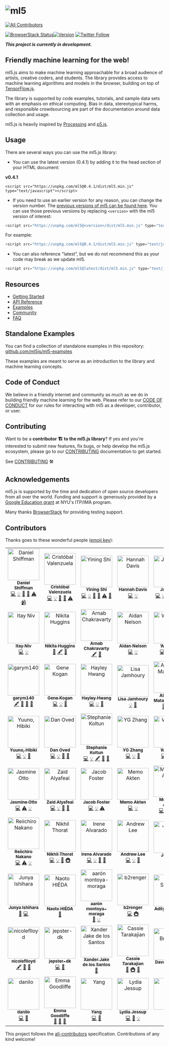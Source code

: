 # ![ml5](https://user-images.githubusercontent.com/10605821/41332516-2ee26714-6eac-11e8-83e4-a40b8761e764.png)
[![All Contributors](https://img.shields.io/badge/all_contributors-62-orange.svg?style=flat-square)](#contributors)


[![BrowserStack Status](https://www.browserstack.com/automate/badge.svg?badge_key=QVNDdlkvMzNYSmhRRWlweXlIOTBENkd0MDBCOUJlbmFVZFRneFIzNlh4az0tLXA4S0loSGNlVUc2V2I3cVdLdXBKdGc9PQ==--8a5e5bfd3eafbba0702c02ec57ffec9d627a78ef)](https://www.browserstack.com/automate/public-build/QVNDdlkvMzNYSmhRRWlweXlIOTBENkd0MDBCOUJlbmFVZFRneFIzNlh4az0tLXA4S0loSGNlVUc2V2I3cVdLdXBKdGc9PQ==--8a5e5bfd3eafbba0702c02ec57ffec9d627a78ef)[![Version](https://img.shields.io/npm/v/ml5.svg?style=flat-square)](https://www.npmjs.com/package/ml5)
[![Twitter Follow](https://img.shields.io/twitter/follow/espadrine.svg?style=social&label=Follow)](https://twitter.com/ml5js)



**_This project is currently in development._**

## Friendly machine learning for the web!

ml5.js aims to make machine learning approachable for a broad audience of artists, creative coders, and students. The library provides access to machine learning algorithms and models in the browser, building on top of [TensorFlow.js](https://js.tensorflow.org/).

The library is supported by code examples, tutorials, and sample data sets with an emphasis on ethical computing. Bias in data, stereotypical harms, and responsible crowdsourcing are part of the documentation around data collection and usage.

ml5.js is heavily inspired by [Processing](https://processing.org/) and [p5.js](https://p5js.org/).

## Usage

There are several ways you can use the ml5.js library:







<p id="latest-version">

* You can use the latest version (0.4.1) by adding it to the head section of your HTML document:

**v0.4.1**

    <script src="https://unpkg.com/ml5@0.4.1/dist/ml5.min.js" type="text/javascript"></script>

</p data-id="latest-version">
    
    
    
    
    


* If you need to use an earlier version for any reason, you can change the version number. The [previous versions of ml5 can be found here](https://www.npmjs.com/package/ml5). You can use those previous versions by replacing `<version>` with the ml5 version of interest:

```js
<script src="https://unpkg.com/ml5@<version>/dist/ml5.min.js" type="text/javascript"></script>
```

For example:
```js
<script src="https://unpkg.com/ml5@0.4.1/dist/ml5.min.js" type="text/javascript"></script>
```

* You can also reference "latest", but we do not recommend this as your code may break as we update ml5.

```javascript
<script src="https://unpkg.com/ml5@latest/dist/ml5.min.js" type="text/javascript"></script>
```

## Resources

- [Getting Started](https://ml5js.org/getting-started/)
- [API Reference](https://ml5js.org/reference/)
- [Examples](https://github.com/ml5js/ml5-examples)
- [Community](https://ml5js.org/community)
- [FAQ](https://ml5js.org/getting-started/faq/)

## Standalone Examples

You can find a collection of standalone examples in this repository: [github.com/ml5js/ml5-examples](https://github.com/ml5js/ml5-examples)

These examples are meant to serve as an introduction to the library and machine learning concepts.

## Code of Conduct
We believe in a friendly internet and community as much as we do in building friendly machine learning for the web. Please refer to our [CODE OF CONDUCT](CODE_OF_CONDUCT.md) for our rules for interacting with ml5 as a developer, contributor, or user.

## Contributing
Want to be a **contributor 🏗 to the ml5.js library**? If yes and you're interested to submit new features, fix bugs, or help develop the ml5.js ecosystem, please go to our [CONTRIBUTING](CONTRIBUTING.md) documentation to get started.

See [CONTRIBUTING](CONTRIBUTING.md) 🛠

## Acknowledgements

ml5.js is supported by the time and dedication of open source developers from all over the world. Funding and support is generously provided by a [Google Education grant](https://edu.google.com/giving/?modal_active=none) at NYU's ITP/IMA program.

Many thanks [BrowserStack](https://www.browserstack.com/) for providing testing support. 

## Contributors

Thanks goes to these wonderful people ([emoji key](https://allcontributors.org/docs/en/emoji-key)):

<!-- ALL-CONTRIBUTORS-LIST:START - Do not remove or modify this section -->
<!-- prettier-ignore -->
<table>
  <tr>
    <td align="center"><a href="http://www.shiffman.net"><img src="https://avatars0.githubusercontent.com/u/191758?v=4" width="100px;" alt="Daniel Shiffman"/><br /><sub><b>Daniel Shiffman</b></sub></a><br /><a href="https://github.com/ml5js/ml5-library/commits?author=shiffman" title="Code">💻</a> <a href="#example-shiffman" title="Examples">💡</a> <a href="#projectManagement-shiffman" title="Project Management">📆</a> <a href="#review-shiffman" title="Reviewed Pull Requests">👀</a> <a href="https://github.com/ml5js/ml5-library/commits?author=shiffman" title="Tests">⚠️</a> <a href="#video-shiffman" title="Videos">📹</a></td>
    <td align="center"><a href="https://cvalenzuelab.com/"><img src="https://avatars0.githubusercontent.com/u/10605821?v=4" width="100px;" alt="Cristóbal Valenzuela"/><br /><sub><b>Cristóbal Valenzuela</b></sub></a><br /><a href="https://github.com/ml5js/ml5-library/commits?author=cvalenzuela" title="Code">💻</a> <a href="#example-cvalenzuela" title="Examples">💡</a> <a href="#review-cvalenzuela" title="Reviewed Pull Requests">👀</a> <a href="#tool-cvalenzuela" title="Tools">🔧</a> <a href="https://github.com/ml5js/ml5-library/commits?author=cvalenzuela" title="Tests">⚠️</a></td>
    <td align="center"><a href="https://1023.io"><img src="https://avatars3.githubusercontent.com/u/8662372?v=4" width="100px;" alt="Yining Shi"/><br /><sub><b>Yining Shi</b></sub></a><br /><a href="https://github.com/ml5js/ml5-library/commits?author=yining1023" title="Code">💻</a> <a href="#example-yining1023" title="Examples">💡</a> <a href="#review-yining1023" title="Reviewed Pull Requests">👀</a> <a href="#tool-yining1023" title="Tools">🔧</a> <a href="https://github.com/ml5js/ml5-library/commits?author=yining1023" title="Tests">⚠️</a> <a href="https://github.com/ml5js/ml5-library/issues?q=author%3Ayining1023" title="Bug reports">🐛</a></td>
    <td align="center"><a href="http://www.hannahishere.com"><img src="https://avatars0.githubusercontent.com/u/1385308?v=4" width="100px;" alt="Hannah Davis"/><br /><sub><b>Hannah Davis</b></sub></a><br /><a href="https://github.com/ml5js/ml5-library/commits?author=handav" title="Code">💻</a> <a href="#example-handav" title="Examples">💡</a></td>
    <td align="center"><a href="https://jk-lee.com/"><img src="https://avatars1.githubusercontent.com/u/3622055?v=4" width="100px;" alt="Joey Lee"/><br /><sub><b>Joey Lee</b></sub></a><br /><a href="https://github.com/ml5js/ml5-library/commits?author=joeyklee" title="Code">💻</a> <a href="#example-joeyklee" title="Examples">💡</a> <a href="#review-joeyklee" title="Reviewed Pull Requests">👀</a> <a href="#content-joeyklee" title="Content">🖋</a> <a href="https://github.com/ml5js/ml5-library/commits?author=joeyklee" title="Tests">⚠️</a></td>
    <td align="center"><a href="https://github.com/AshleyJaneLewis"><img src="https://avatars3.githubusercontent.com/u/43127855?v=4" width="100px;" alt="AshleyJaneLewis"/><br /><sub><b>AshleyJaneLewis</b></sub></a><br /><a href="#blog-AshleyJaneLewis" title="Blogposts">📝</a> <a href="#design-AshleyJaneLewis" title="Design">🎨</a> <a href="#eventOrganizing-AshleyJaneLewis" title="Event Organizing">📋</a> <a href="#content-AshleyJaneLewis" title="Content">🖋</a></td>
    <td align="center"><a href="https://ellennickles.site/"><img src="https://avatars2.githubusercontent.com/u/31713501?v=4" width="100px;" alt="Ellen Nickles"/><br /><sub><b>Ellen Nickles</b></sub></a><br /><a href="#blog-ellennickles" title="Blogposts">📝</a> <a href="#content-ellennickles" title="Content">🖋</a> <a href="#ideas-ellennickles" title="Ideas, Planning, & Feedback">🤔</a> <a href="#tutorial-ellennickles" title="Tutorials">✅</a></td>
  </tr>
  <tr>
    <td align="center"><a href="http://www.itayniv.com"><img src="https://avatars1.githubusercontent.com/u/5209486?v=4" width="100px;" alt="Itay Niv"/><br /><sub><b>Itay Niv</b></sub></a><br /><a href="https://github.com/ml5js/ml5-library/commits?author=itayniv" title="Code">💻</a> <a href="#example-itayniv" title="Examples">💡</a></td>
    <td align="center"><a href="http://nikitahuggins.com"><img src="https://avatars2.githubusercontent.com/u/18563958?v=4" width="100px;" alt="Nikita Huggins"/><br /><sub><b>Nikita Huggins</b></sub></a><br /><a href="#blog-nikitahuggins" title="Blogposts">📝</a> <a href="#content-nikitahuggins" title="Content">🖋</a> <a href="#ideas-nikitahuggins" title="Ideas, Planning, & Feedback">🤔</a></td>
    <td align="center"><a href="http://www.arnabchakravarty.com"><img src="https://avatars2.githubusercontent.com/u/19427655?v=4" width="100px;" alt="Arnab Chakravarty"/><br /><sub><b>Arnab Chakravarty</b></sub></a><br /><a href="#content-AbolTaabol" title="Content">🖋</a> <a href="#userTesting-AbolTaabol" title="User Testing">📓</a></td>
    <td align="center"><a href="http://www.aidanjnelson.com/"><img src="https://avatars2.githubusercontent.com/u/6486359?v=4" width="100px;" alt="Aidan Nelson"/><br /><sub><b>Aidan Nelson</b></sub></a><br /><a href="https://github.com/ml5js/ml5-library/commits?author=AidanNelson" title="Code">💻</a> <a href="#example-AidanNelson" title="Examples">💡</a></td>
    <td align="center"><a href="http://portfolio.steins.live"><img src="https://avatars1.githubusercontent.com/u/23213772?v=4" width="100px;" alt="WenheLI"/><br /><sub><b>WenheLI</b></sub></a><br /><a href="https://github.com/ml5js/ml5-library/commits?author=WenheLI" title="Code">💻</a> <a href="#example-WenheLI" title="Examples">💡</a> <a href="#maintenance-WenheLI" title="Maintenance">🚧</a> <a href="#ideas-WenheLI" title="Ideas, Planning, & Feedback">🤔</a></td>
    <td align="center"><a href="https://tinysubversions.com"><img src="https://avatars3.githubusercontent.com/u/266454?v=4" width="100px;" alt="Darius Kazemi"/><br /><sub><b>Darius Kazemi</b></sub></a><br /><a href="#ideas-dariusk" title="Ideas, Planning, & Feedback">🤔</a> <a href="#question-dariusk" title="Answering Questions">💬</a></td>
    <td align="center"><a href="https://wangdingsu.com"><img src="https://avatars1.githubusercontent.com/u/26081991?v=4" width="100px;" alt="Dingsu Wang"/><br /><sub><b>Dingsu Wang</b></sub></a><br /><a href="https://github.com/ml5js/ml5-library/commits?author=Derek-Wds" title="Code">💻</a> <a href="#example-Derek-Wds" title="Examples">💡</a></td>
  </tr>
  <tr>
    <td align="center"><a href="https://github.com/garym140"><img src="https://avatars1.githubusercontent.com/u/30574513?v=4" width="100px;" alt="garym140"/><br /><sub><b>garym140</b></sub></a><br /><a href="#content-garym140" title="Content">🖋</a> <a href="#blog-garym140" title="Blogposts">📝</a> <a href="#ideas-garym140" title="Ideas, Planning, & Feedback">🤔</a> <a href="#userTesting-garym140" title="User Testing">📓</a></td>
    <td align="center"><a href="http://genekogan.com"><img src="https://avatars3.githubusercontent.com/u/1335251?v=4" width="100px;" alt="Gene Kogan"/><br /><sub><b>Gene Kogan</b></sub></a><br /><a href="https://github.com/ml5js/ml5-library/commits?author=genekogan" title="Code">💻</a> <a href="#example-genekogan" title="Examples">💡</a> <a href="#ideas-genekogan" title="Ideas, Planning, & Feedback">🤔</a></td>
    <td align="center"><a href="http://hhayeon.com"><img src="https://avatars1.githubusercontent.com/u/22086451?v=4" width="100px;" alt="Hayley Hwang"/><br /><sub><b>Hayley Hwang</b></sub></a><br /><a href="https://github.com/ml5js/ml5-library/commits?author=hhayley" title="Code">💻</a> <a href="#example-hhayley" title="Examples">💡</a> <a href="#ideas-hhayley" title="Ideas, Planning, & Feedback">🤔</a></td>
    <td align="center"><a href="http://lisajamhoury.com"><img src="https://avatars0.githubusercontent.com/u/7552772?v=4" width="100px;" alt="Lisa Jamhoury"/><br /><sub><b>Lisa Jamhoury</b></sub></a><br /><a href="#example-lisajamhoury" title="Examples">💡</a> <a href="#ideas-lisajamhoury" title="Ideas, Planning, & Feedback">🤔</a></td>
    <td align="center"><a href="https://www.matamala.info"><img src="https://avatars2.githubusercontent.com/u/5123955?v=4" width="100px;" alt="Alejandro Matamala Ortiz"/><br /><sub><b>Alejandro Matamala Ortiz</b></sub></a><br /><a href="#design-matamalaortiz" title="Design">🎨</a> <a href="#content-matamalaortiz" title="Content">🖋</a> <a href="#blog-matamalaortiz" title="Blogposts">📝</a></td>
    <td align="center"><a href="http://mayaontheinter.net"><img src="https://avatars0.githubusercontent.com/u/8224678?v=4" width="100px;" alt="Maya Man"/><br /><sub><b>Maya Man</b></sub></a><br /><a href="https://github.com/ml5js/ml5-library/commits?author=mayaman" title="Code">💻</a> <a href="#example-mayaman" title="Examples">💡</a></td>
    <td align="center"><a href="http://mimionuoha.com"><img src="https://avatars0.githubusercontent.com/u/1565846?v=4" width="100px;" alt="Mimi Onuoha"/><br /><sub><b>Mimi Onuoha</b></sub></a><br /><a href="#ideas-MimiOnuoha" title="Ideas, Planning, & Feedback">🤔</a> <a href="#content-MimiOnuoha" title="Content">🖋</a> <a href="#review-MimiOnuoha" title="Reviewed Pull Requests">👀</a></td>
  </tr>
  <tr>
    <td align="center"><a href="https://i.yuuno.cc/"><img src="https://avatars1.githubusercontent.com/u/18514672?v=4" width="100px;" alt="Yuuno, Hibiki"/><br /><sub><b>Yuuno, Hibiki</b></sub></a><br /><a href="https://github.com/ml5js/ml5-library/commits?author=NHibiki" title="Code">💻</a> <a href="#example-NHibiki" title="Examples">💡</a> <a href="#maintenance-NHibiki" title="Maintenance">🚧</a></td>
    <td align="center"><a href="http://www.danioved.com/"><img src="https://avatars3.githubusercontent.com/u/891755?v=4" width="100px;" alt="Dan Oved"/><br /><sub><b>Dan Oved</b></sub></a><br /><a href="https://github.com/ml5js/ml5-library/commits?author=oveddan" title="Code">💻</a> <a href="#example-oveddan" title="Examples">💡</a> <a href="#question-oveddan" title="Answering Questions">💬</a> <a href="#ideas-oveddan" title="Ideas, Planning, & Feedback">🤔</a></td>
    <td align="center"><a href="http://anothersideproject.co"><img src="https://avatars0.githubusercontent.com/u/7053425?v=4" width="100px;" alt="Stephanie Koltun"/><br /><sub><b>Stephanie Koltun</b></sub></a><br /><a href="https://github.com/ml5js/ml5-library/commits?author=stephkoltun" title="Code">💻</a> <a href="#example-stephkoltun" title="Examples">💡</a> <a href="#content-stephkoltun" title="Content">🖋</a> <a href="#blog-stephkoltun" title="Blogposts">📝</a> <a href="#design-stephkoltun" title="Design">🎨</a></td>
    <td align="center"><a href="https://github.com/viztopia"><img src="https://avatars3.githubusercontent.com/u/37890050?v=4" width="100px;" alt="YG Zhang"/><br /><sub><b>YG Zhang</b></sub></a><br /><a href="https://github.com/ml5js/ml5-library/commits?author=viztopia" title="Code">💻</a> <a href="#example-viztopia" title="Examples">💡</a> <a href="#ideas-viztopia" title="Ideas, Planning, & Feedback">🤔</a></td>
    <td align="center"><a href="https://www.wenqi.li"><img src="https://avatars1.githubusercontent.com/u/22087042?v=4" width="100px;" alt="Wenqi Li"/><br /><sub><b>Wenqi Li</b></sub></a><br /><a href="https://github.com/ml5js/ml5-library/commits?author=wenqili" title="Code">💻</a> <a href="#example-wenqili" title="Examples">💡</a> <a href="#infra-wenqili" title="Infrastructure (Hosting, Build-Tools, etc)">🚇</a></td>
    <td align="center"><a href="http://brentlbailey.com"><img src="https://avatars3.githubusercontent.com/u/12499678?v=4" width="100px;" alt="Brent Bailey"/><br /><sub><b>Brent Bailey</b></sub></a><br /><a href="https://github.com/ml5js/ml5-library/commits?author=brondle" title="Tests">⚠️</a> <a href="https://github.com/ml5js/ml5-library/commits?author=brondle" title="Code">💻</a> <a href="#example-brondle" title="Examples">💡</a></td>
    <td align="center"><a href="https://github.com/Jonarod"><img src="https://avatars3.githubusercontent.com/u/6122703?v=4" width="100px;" alt="Jonarod"/><br /><sub><b>Jonarod</b></sub></a><br /><a href="https://github.com/ml5js/ml5-library/commits?author=Jonarod" title="Code">💻</a></td>
  </tr>
  <tr>
    <td align="center"><a href="https://jazztap.github.io"><img src="https://avatars2.githubusercontent.com/u/15673619?v=4" width="100px;" alt="Jasmine Otto"/><br /><sub><b>Jasmine Otto</b></sub></a><br /><a href="https://github.com/ml5js/ml5-library/commits?author=JazzTap" title="Code">💻</a> <a href="https://github.com/ml5js/ml5-library/commits?author=JazzTap" title="Tests">⚠️</a> <a href="#example-JazzTap" title="Examples">💡</a></td>
    <td align="center"><a href="https://twitter.com/zaidalyafeai"><img src="https://avatars2.githubusercontent.com/u/15667714?v=4" width="100px;" alt="Zaid Alyafeai"/><br /><sub><b>Zaid Alyafeai</b></sub></a><br /><a href="https://github.com/ml5js/ml5-library/commits?author=zaidalyafeai" title="Code">💻</a> <a href="#example-zaidalyafeai" title="Examples">💡</a> <a href="#ideas-zaidalyafeai" title="Ideas, Planning, & Feedback">🤔</a> <a href="#question-zaidalyafeai" title="Answering Questions">💬</a></td>
    <td align="center"><a href="https://alca.tv"><img src="https://avatars2.githubusercontent.com/u/7132646?v=4" width="100px;" alt="Jacob Foster"/><br /><sub><b>Jacob Foster</b></sub></a><br /><a href="https://github.com/ml5js/ml5-library/commits?author=AlcaDesign" title="Code">💻</a> <a href="#example-AlcaDesign" title="Examples">💡</a> <a href="https://github.com/ml5js/ml5-library/commits?author=AlcaDesign" title="Tests">⚠️</a></td>
    <td align="center"><a href="http://www.memo.tv"><img src="https://avatars0.githubusercontent.com/u/144230?v=4" width="100px;" alt="Memo Akten"/><br /><sub><b>Memo Akten</b></sub></a><br /><a href="https://github.com/ml5js/ml5-library/commits?author=memo" title="Code">💻</a> <a href="#example-memo" title="Examples">💡</a></td>
    <td align="center"><a href="https://thehidden1.github.io/"><img src="https://avatars0.githubusercontent.com/u/31354864?v=4" width="100px;" alt="Mohamed Amine"/><br /><sub><b>Mohamed Amine</b></sub></a><br /><a href="https://github.com/ml5js/ml5-library/commits?author=TheHidden1" title="Code">💻</a> <a href="#example-TheHidden1" title="Examples">💡</a> <a href="#ideas-TheHidden1" title="Ideas, Planning, & Feedback">🤔</a> <a href="https://github.com/ml5js/ml5-library/commits?author=TheHidden1" title="Tests">⚠️</a></td>
    <td align="center"><a href="http://meiamso.me"><img src="https://avatars3.githubusercontent.com/u/1187491?v=4" width="100px;" alt="Oliver Wright"/><br /><sub><b>Oliver Wright</b></sub></a><br /><a href="https://github.com/ml5js/ml5-library/commits?author=meiamsome" title="Code">💻</a> <a href="https://github.com/ml5js/ml5-library/commits?author=meiamsome" title="Tests">⚠️</a></td>
    <td align="center"><a href="https://marshalhayes.dev"><img src="https://avatars0.githubusercontent.com/u/17213165?v=4" width="100px;" alt="Marshal Hayes"/><br /><sub><b>Marshal Hayes</b></sub></a><br /><a href="https://github.com/ml5js/ml5-library/commits?author=marshalhayes" title="Documentation">📖</a></td>
  </tr>
  <tr>
    <td align="center"><a href="https://reiinakano.github.io"><img src="https://avatars0.githubusercontent.com/u/18363734?v=4" width="100px;" alt="Reiichiro Nakano"/><br /><sub><b>Reiichiro Nakano</b></sub></a><br /><a href="https://github.com/ml5js/ml5-library/commits?author=reiinakano" title="Code">💻</a> <a href="https://github.com/ml5js/ml5-library/commits?author=reiinakano" title="Tests">⚠️</a> <a href="#example-reiinakano" title="Examples">💡</a></td>
    <td align="center"><a href="https://deeplearnjs.org/"><img src="https://avatars0.githubusercontent.com/u/1100749?v=4" width="100px;" alt="Nikhil Thorat"/><br /><sub><b>Nikhil Thorat</b></sub></a><br /><a href="https://github.com/ml5js/ml5-library/commits?author=nsthorat" title="Code">💻</a> <a href="#example-nsthorat" title="Examples">💡</a> <a href="#ideas-nsthorat" title="Ideas, Planning, & Feedback">🤔</a> <a href="#infra-nsthorat" title="Infrastructure (Hosting, Build-Tools, etc)">🚇</a></td>
    <td align="center"><a href="http://www.irenealvarado.com"><img src="https://avatars2.githubusercontent.com/u/8978670?v=4" width="100px;" alt="Irene Alvarado"/><br /><sub><b>Irene Alvarado</b></sub></a><br /><a href="https://github.com/ml5js/ml5-library/commits?author=irealva" title="Code">💻</a> <a href="#example-irealva" title="Examples">💡</a> <a href="#maintenance-irealva" title="Maintenance">🚧</a> <a href="#ideas-irealva" title="Ideas, Planning, & Feedback">🤔</a></td>
    <td align="center"><a href="http://www.vndrewlee.com/"><img src="https://avatars0.githubusercontent.com/u/6391516?v=4" width="100px;" alt="Andrew Lee"/><br /><sub><b>Andrew Lee</b></sub></a><br /><a href="https://github.com/ml5js/ml5-library/commits?author=vndrewlee" title="Code">💻</a> <a href="#example-vndrewlee" title="Examples">💡</a> <a href="#ideas-vndrewlee" title="Ideas, Planning, & Feedback">🤔</a></td>
    <td align="center"><a href="https://medium.com/@fjcamillo.dev"><img src="https://avatars2.githubusercontent.com/u/12166244?v=4" width="100px;" alt="Jerhone"/><br /><sub><b>Jerhone</b></sub></a><br /><a href="https://github.com/ml5js/ml5-library/commits?author=fjcamillo" title="Documentation">📖</a></td>
    <td align="center"><a href="https://scalarvectortensor.net/"><img src="https://avatars1.githubusercontent.com/u/3594463?v=4" width="100px;" alt="achimkoh"/><br /><sub><b>achimkoh</b></sub></a><br /><a href="https://github.com/ml5js/ml5-library/commits?author=achimkoh" title="Code">💻</a> <a href="#example-achimkoh" title="Examples">💡</a> <a href="https://github.com/ml5js/ml5-library/commits?author=achimkoh" title="Tests">⚠️</a></td>
    <td align="center"><a href="http://ixora.io"><img src="https://avatars3.githubusercontent.com/u/4044283?v=4" width="100px;" alt="Jim"/><br /><sub><b>Jim</b></sub></a><br /><a href="#example-hx2A" title="Examples">💡</a> <a href="https://github.com/ml5js/ml5-library/commits?author=hx2A" title="Documentation">📖</a> <a href="#content-hx2A" title="Content">🖋</a></td>
  </tr>
  <tr>
    <td align="center"><a href="https://github.com/champierre/resume"><img src="https://avatars1.githubusercontent.com/u/10215?v=4" width="100px;" alt="Junya Ishihara"/><br /><sub><b>Junya Ishihara</b></sub></a><br /><a href="#maintenance-champierre" title="Maintenance">🚧</a> <a href="https://github.com/ml5js/ml5-library/commits?author=champierre" title="Code">💻</a></td>
    <td align="center"><a href="http://naotohieda.com"><img src="https://avatars3.githubusercontent.com/u/1835081?v=4" width="100px;" alt="Naoto HIÉDA"/><br /><sub><b>Naoto HIÉDA</b></sub></a><br /><a href="#maintenance-micuat" title="Maintenance">🚧</a></td>
    <td align="center"><a href="http://montoyamoraga.io"><img src="https://avatars3.githubusercontent.com/u/3926350?v=4" width="100px;" alt="aarón montoya-moraga"/><br /><sub><b>aarón montoya-moraga</b></sub></a><br /><a href="#maintenance-montoyamoraga" title="Maintenance">🚧</a> <a href="#example-montoyamoraga" title="Examples">💡</a></td>
    <td align="center"><a href="http://b2renger.github.io/"><img src="https://avatars2.githubusercontent.com/u/1818874?v=4" width="100px;" alt="b2renger"/><br /><sub><b>b2renger</b></sub></a><br /><a href="https://github.com/ml5js/ml5-library/commits?author=b2renger" title="Code">💻</a> <a href="#infra-b2renger" title="Infrastructure (Hosting, Build-Tools, etc)">🚇</a></td>
    <td align="center"><a href="http://adityasharma.me"><img src="https://avatars1.githubusercontent.com/u/24931529?v=4" width="100px;" alt="Aditya Sharma"/><br /><sub><b>Aditya Sharma</b></sub></a><br /><a href="#maintenance-adityaas26" title="Maintenance">🚧</a></td>
    <td align="center"><a href="https://github.com/okuna291"><img src="https://avatars1.githubusercontent.com/u/5407359?v=4" width="100px;" alt="okuna291"/><br /><sub><b>okuna291</b></sub></a><br /><a href="#ideas-okuna291" title="Ideas, Planning, & Feedback">🤔</a></td>
    <td align="center"><a href="http://www.xujenna.com"><img src="https://avatars2.githubusercontent.com/u/13280722?v=4" width="100px;" alt="Jenna"/><br /><sub><b>Jenna</b></sub></a><br /><a href="#ideas-xujenna" title="Ideas, Planning, & Feedback">🤔</a></td>
  </tr>
  <tr>
    <td align="center"><a href="https://github.com/nicoleflloyd"><img src="https://avatars3.githubusercontent.com/u/35693567?v=4" width="100px;" alt="nicoleflloyd"/><br /><sub><b>nicoleflloyd</b></sub></a><br /><a href="#content-nicoleflloyd" title="Content">🖋</a> <a href="#design-nicoleflloyd" title="Design">🎨</a> <a href="#userTesting-nicoleflloyd" title="User Testing">📓</a></td>
    <td align="center"><a href="http://jepster.dk"><img src="https://avatars3.githubusercontent.com/u/7010555?v=4" width="100px;" alt="jepster-dk"/><br /><sub><b>jepster-dk</b></sub></a><br /><a href="https://github.com/ml5js/ml5-library/commits?author=jepster-dk" title="Code">💻</a> <a href="#ideas-jepster-dk" title="Ideas, Planning, & Feedback">🤔</a></td>
    <td align="center"><a href="https://xanderjakeq.page/"><img src="https://avatars1.githubusercontent.com/u/13279523?v=4" width="100px;" alt="Xander Jake de los Santos"/><br /><sub><b>Xander Jake de los Santos</b></sub></a><br /><a href="#ideas-xanderjakeq" title="Ideas, Planning, & Feedback">🤔</a></td>
    <td align="center"><a href="https://github.com/catarak"><img src="https://avatars1.githubusercontent.com/u/6063380?v=4" width="100px;" alt="Cassie Tarakajian"/><br /><sub><b>Cassie Tarakajian</b></sub></a><br /><a href="https://github.com/ml5js/ml5-library/issues?q=author%3Acatarak" title="Bug reports">🐛</a> <a href="#infra-catarak" title="Infrastructure (Hosting, Build-Tools, etc)">🚇</a> <a href="#ideas-catarak" title="Ideas, Planning, & Feedback">🤔</a></td>
    <td align="center"><a href="http://davebsoft.com"><img src="https://avatars0.githubusercontent.com/u/55099?v=4" width="100px;" alt="Dave Briccetti"/><br /><sub><b>Dave Briccetti</b></sub></a><br /><a href="https://github.com/ml5js/ml5-library/issues?q=author%3Adcbriccetti" title="Bug reports">🐛</a></td>
    <td align="center"><a href="https://github.com/Sblob1"><img src="https://avatars0.githubusercontent.com/u/38335473?v=4" width="100px;" alt="Sblob1"/><br /><sub><b>Sblob1</b></sub></a><br /><a href="https://github.com/ml5js/ml5-library/issues?q=author%3ASblob1" title="Bug reports">🐛</a></td>
    <td align="center"><a href="https://www.jwilber.me/"><img src="https://avatars2.githubusercontent.com/u/8595819?v=4" width="100px;" alt="Jared Wilber"/><br /><sub><b>Jared Wilber</b></sub></a><br /><a href="#example-jwilber" title="Examples">💡</a> <a href="#ideas-jwilber" title="Ideas, Planning, & Feedback">🤔</a> <a href="https://github.com/ml5js/ml5-library/commits?author=jwilber" title="Code">💻</a></td>
  </tr>
  <tr>
    <td align="center"><a href="https://github.com/tezzutezzu"><img src="https://avatars2.githubusercontent.com/u/135866?v=4" width="100px;" alt="danilo"/><br /><sub><b>danilo</b></sub></a><br /><a href="https://github.com/ml5js/ml5-library/commits?author=tezzutezzu" title="Code">💻</a> <a href="#ideas-tezzutezzu" title="Ideas, Planning, & Feedback">🤔</a></td>
    <td align="center"><a href="https://github.com/EmmaGoodliffe"><img src="https://avatars1.githubusercontent.com/u/32788926?v=4" width="100px;" alt="Emma Goodliffe"/><br /><sub><b>Emma Goodliffe</b></sub></a><br /><a href="#ideas-EmmaGoodliffe" title="Ideas, Planning, & Feedback">🤔</a> <a href="#question-EmmaGoodliffe" title="Answering Questions">💬</a> <a href="#maintenance-EmmaGoodliffe" title="Maintenance">🚧</a></td>
    <td align="center"><a href="http://yangyang.blog"><img src="https://avatars3.githubusercontent.com/u/9332910?v=4" width="100px;" alt="Yang"/><br /><sub><b>Yang</b></sub></a><br /><a href="https://github.com/ml5js/ml5-library/commits?author=EonYang" title="Code">💻</a> <a href="https://github.com/ml5js/ml5-library/issues?q=author%3AEonYang" title="Bug reports">🐛</a></td>
    <td align="center"><a href="https://github.com/lydiajessup"><img src="https://avatars3.githubusercontent.com/u/26204298?v=4" width="100px;" alt="Lydia Jessup"/><br /><sub><b>Lydia Jessup</b></sub></a><br /><a href="https://github.com/ml5js/ml5-library/commits?author=lydiajessup" title="Code">💻</a> <a href="#ideas-lydiajessup" title="Ideas, Planning, & Feedback">🤔</a> <a href="#example-lydiajessup" title="Examples">💡</a></td>
    <td align="center"><a href="https://coding.garden"><img src="https://avatars0.githubusercontent.com/u/14241866?v=4" width="100px;" alt="CJ R."/><br /><sub><b>CJ R.</b></sub></a><br /><a href="https://github.com/ml5js/ml5-library/commits?author=w3cj" title="Documentation">📖</a> <a href="#content-w3cj" title="Content">🖋</a></td>
    <td align="center"><a href="https://github.com/badunit"><img src="https://avatars2.githubusercontent.com/u/44651201?v=4" width="100px;" alt="Fabio Corona"/><br /><sub><b>Fabio Corona</b></sub></a><br /><a href="https://github.com/ml5js/ml5-library/issues?q=author%3Abadunit" title="Bug reports">🐛</a></td>
  </tr>
</table>

<!-- ALL-CONTRIBUTORS-LIST:END -->

This project follows the [all-contributors](https://github.com/all-contributors/all-contributors) specification. Contributions of any kind welcome!